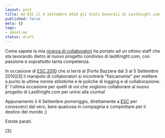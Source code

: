 ```yaml
--- 
layout: post
title: Ad ESC il 4 Settembre 2010 gli Stati Generali di Lastknight.com
published: false
meta: {}
tags: 
- about-me
status: draft
---
```

Come sapete la mia [ricerca di collaboratori][1] ha portato ad un ottimo staff che sta lavorando dietro al nuovo progetto condiviso di lastKnight.com, con passione e soprattutto tanta competenza.

In occasione di [ESC 2010][2] che si terrà al [Forte Bazzera dal 3 al 5 Settembre 2010][3] il manipolo di collaboratori si incontrerà "fisicamente" per mettere a punto le ultime norme stilistiche e le poliche di logging e di collaborazione. E' l'ultima occasione per quelli di voi che vogliono collaborare al nuovo progetto di LastKnight.com per unirsi alla ciurma!

Appunamento il 4 Settembre pomeriggio, direttamente a [ESC][2] per conoscerci dal vero, bere qualcosa in compagnia e complottare per il destino del mondo ;)

Estote parati.

[1]: http://www.lastknight.com/2010/05/10/aaa-lastknight-com-cerca-collaboratori/
[2]: http://www.endsummercamp.org/index.php?title=End_Summer_Camp
[3]: 
